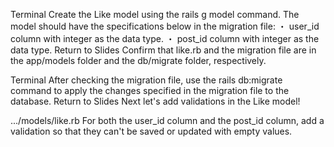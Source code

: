 Terminal
Create the Like model using the 
rails g model
 command. The model should have the specifications below in the migration file:
・
user_id
 column with integer as the data type.
・
post_id
 column with integer as the data type.
Return to Slides
Confirm that like.rb and the migration file are in the app/models folder and the db/migrate folder, respectively.
  
Terminal
After checking the migration file, use the 
rails db:migrate
 command to apply the changes specified in the migration file to the database.
Return to Slides
Next let's add validations in the Like model!
  
.../models/like.rb
For both the user_id column and the post_id column, add a validation so that they can't be saved or updated with empty values.
